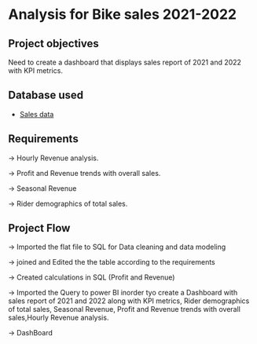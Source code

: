# Analysis for Bike sales 2021-2022
## Project objectives
 Need to create a dashboard that displays sales report of 2021 and 2022 with KPI metrics.

## Database used
 - <a href = "https://github.com/Harivardhanan13/Projects-BA/tree/main/Dataset"> Sales data</a>
 

## Requirements

  -> Hourly Revenue analysis.
 
  -> Profit and Revenue trends with overall sales.

  -> Seasonal Revenue
 
  -> Rider demographics of total sales.

  ## Project Flow

 -> Imported the flat file to SQL for Data cleaning and data modeling

 -> joined and Edited the the table according to the requirements

 -> Created calculations in SQL (Profit and Revenue)

 -> Imported the Query to power BI inorder tyo create a Dashboard with sales report of 2021 and 2022 along with KPI metrics, Rider demographics of total sales, Seasonal Revenue, Profit and Revenue trends with 
    overall sales,Hourly Revenue analysis.

 -> DashBoard 
    
